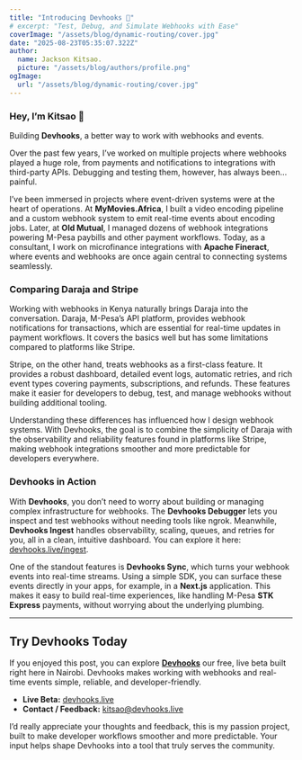 ```yaml
---
title: "Introducing Devhooks 🚀"
# excerpt: "Test, Debug, and Simulate Webhooks with Ease"
coverImage: "/assets/blog/dynamic-routing/cover.jpg"
date: "2025-08-23T05:35:07.322Z"
author:
  name: Jackson Kitsao.
  picture: "/assets/blog/authors/profile.png"
ogImage:
  url: "/assets/blog/dynamic-routing/cover.jpg"
---
```


### Hey, I’m Kitsao 👋

Building **Devhooks**, a better way to work with webhooks and events.

Over the past few years, I’ve worked on multiple projects where webhooks played a huge role, from payments and notifications to integrations with third-party APIs. Debugging and testing them, however, has always been… painful.

I’ve been immersed in projects where event-driven systems were at the heart of operations. At **MyMovies.Africa**, I built a video encoding pipeline and a custom webhook system to emit real-time events about encoding jobs. Later, at **Old Mutual**, I managed dozens of webhook integrations powering M-Pesa paybills and other payment workflows. Today, as a consultant, I work on microfinance integrations with **Apache Fineract**, where events and webhooks are once again central to connecting systems seamlessly.

### Comparing Daraja and Stripe

Working with webhooks in Kenya naturally brings Daraja into the conversation. Daraja, M-Pesa’s API platform, provides webhook notifications for transactions, which are essential for real-time updates in payment workflows. It covers the basics well but has some limitations compared to platforms like Stripe.

Stripe, on the other hand, treats webhooks as a first-class feature. It provides a robust dashboard, detailed event logs, automatic retries, and rich event types covering payments, subscriptions, and refunds. These features make it easier for developers to debug, test, and manage webhooks without building additional tooling.

Understanding these differences has influenced how I design webhook systems. With Devhooks, the goal is to combine the simplicity of Daraja with the observability and reliability features found in platforms like Stripe, making webhook integrations smoother and more predictable for developers everywhere.

### Devhooks in Action

With **Devhooks**, you don’t need to worry about building or managing complex infrastructure for webhooks. The **Devhooks Debugger** lets you inspect and test webhooks without needing tools like ngrok. Meanwhile, **Devhooks Ingest** handles observability, scaling, queues, and retries for you, all in a clean, intuitive dashboard. You can explore it here: [devhooks.live/ingest](https://devhooks.live/ingest).

One of the standout features is **Devhooks Sync**, which turns your webhook events into real-time streams. Using a simple SDK, you can surface these events directly in your apps, for example, in a **Next.js** application. This makes it easy to build real-time experiences, like handling M-Pesa **STK Express** payments, without worrying about the underlying plumbing.

---

## Try Devhooks Today

If you enjoyed this post, you can explore **[Devhooks](https://devhooks.live)** our free, live beta built right here in Nairobi. Devhooks makes working with webhooks and real-time events simple, reliable, and developer-friendly.

- **Live Beta:** [devhooks.live](https://devhooks.live)
- **Contact / Feedback:** kitsao@devhooks.live

I’d really appreciate your thoughts and feedback, this is my passion project, built to make developer workflows smoother and more predictable. Your input helps shape Devhooks into a tool that truly serves the community.
